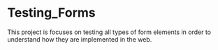 # Testing_Forms
This project is focuses on testing all types of form elements in order to understand how they are implemented in the web.
